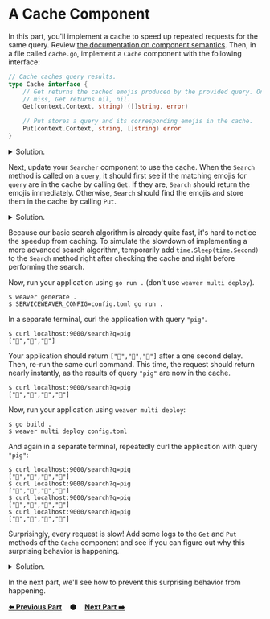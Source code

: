 # A Cache Component

In this part, you'll implement a cache to speed up repeated requests for the
same query. Review [the documentation on component
semantics][component_semantics]. Then, in a file called `cache.go`, implement a
`Cache` component with the following interface:

```go
// Cache caches query results.
type Cache interface {
    // Get returns the cached emojis produced by the provided query. On cache
    // miss, Get returns nil, nil.
    Get(context.Context, string) ([]string, error)

    // Put stores a query and its corresponding emojis in the cache.
    Put(context.Context, string, []string) error
}
```

<details>
<summary>Solution.</summary>

https://github.com/ServiceWeaver/workshops/blob/c3e81d5c15ff9349b2c8d0f7da8a9f49607533e4/07/cache.go#L15-L60
</details>

Next, update your `Searcher` component to use the cache. When the `Search`
method is called on a `query`, it should first see if the matching emojis for
`query` are in the cache by calling `Get`. If they are, `Search` should return
the emojis immediately. Otherwise, `Search` should find the emojis and store
them in the cache by calling `Put`.

<details>
<summary>Solution.</summary>

https://github.com/ServiceWeaver/workshops/blob/c3e81d5c15ff9349b2c8d0f7da8a9f49607533e4/07/searcher.go#L32-L36
https://github.com/ServiceWeaver/workshops/blob/c3e81d5c15ff9349b2c8d0f7da8a9f49607533e4/07/searcher.go#L41-L47
https://github.com/ServiceWeaver/workshops/blob/c3e81d5c15ff9349b2c8d0f7da8a9f49607533e4/07/searcher.go#L69-L72
</details>

Because our basic search algorithm is already quite fast, it's hard to notice
the speedup from caching. To simulate the slowdown of implementing a more
advanced search algorithm, temporarily add `time.Sleep(time.Second)` to the
`Search` method right after checking the cache and right before performing the
search.

Now, run your application using `go run .` (don't use `weaver multi deploy`).

```
$ weaver generate .
$ SERVICEWEAVER_CONFIG=config.toml go run .
```

In a separate terminal, curl the application with query `"pig"`.

```
$ curl localhost:9000/search?q=pig
["🐖","🐷","🐽"]
```

Your application should return `["🐖","🐷","🐽"]` after a one second delay.
Then, re-run the same curl command. This time, the request should return nearly
instantly, as the results of query `"pig"` are now in the cache.

```
$ curl localhost:9000/search?q=pig
["🐖","🐗","🐷","🐽"]
```

Now, run your application using `weaver multi deploy`:

```
$ go build .
$ weaver multi deploy config.toml
```

And again in a separate terminal, repeatedly curl the application with query
`"pig"`:

```
$ curl localhost:9000/search?q=pig
["🐖","🐗","🐷","🐽"]
$ curl localhost:9000/search?q=pig
["🐖","🐗","🐷","🐽"]
$ curl localhost:9000/search?q=pig
["🐖","🐗","🐷","🐽"]
$ curl localhost:9000/search?q=pig
["🐖","🐗","🐷","🐽"]
```

Surprisingly, every request is slow! Add some logs to the `Get` and `Put`
methods of the `Cache` component and see if you can figure out why this
surprising behavior is happening.

<details>
<summary>Solution.</summary>

Here are the logs produced by our application after curling it four times with
query `"pig"`:

```
emojis.Searcher a3b14619 searcher.go:53] Search query="pig"
emojis.Cache    7545ca78 cache.go:51   ] Get query="pig"
emojis.Cache    ef518f6b cache.go:58   ] Put query="pig"
emojis.Searcher a3b14619 searcher.go:53] Search query="pig"
emojis.Cache    7545ca78 cache.go:51   ] Get query="pig"
emojis.Cache    ef518f6b cache.go:58   ] Put query="pig"
emojis.Searcher 7ed120c4 searcher.go:53] Search query="pig"
emojis.Cache    7545ca78 cache.go:51   ] Get query="pig"
emojis.Cache    ef518f6b cache.go:58   ] Put query="pig"
emojis.Searcher a3b14619 searcher.go:53] Search query="pig"
emojis.Cache    7545ca78 cache.go:51   ] Get query="pig"
emojis.Cache    ef518f6b cache.go:58   ] Put query="pig"
```

You'll notice that there are two replicas of the `Cache` component: `7545ca78`
and `ef518f6b`. Method calls to the `Cache` component are being routed round
robin across these two replicas.

When `Search` is first called on `"pig"`, it calls `Get` to see if the matching
emojis are in the cache. This `Get` is routed to replica `7545ca78`. The emojis
are not in replica `7545ca78`'s cache, so `Search` computes the matching emojis
and stores them in the cache by calling `Put`. This `Put` is routed to the other
replica, `ef518f6b`, where the emojis are stored in the cache.

When we call `Search` on `"pig"` again, it again calls `Get` to see if the
matching emojis are in the cache, and this `Get` is again routed to replica
`7545ca78`. The emojis have been cached at replica `ef518f6b` but not at replica
`7545ca78`, so `Search` computes the emojis and stores them in the cache by
calling `Put`. This `Put` is again routed to the replica `ef518f6b` where it is
redundantly cached.

This repeats for every call to `Search`. Because `Get`s and `Put`s are routed to
two different replicas, every request results in a cache miss.
</details>

In the next part, we'll see how to prevent this surprising behavior from
happening.

[**:arrow_left: Previous Part**](../06)
&nbsp;&nbsp;&nbsp;:black_circle:&nbsp;&nbsp;&nbsp;
[**Next Part :arrow_right:**](../08)

[component_semantics]: https://serviceweaver.dev/docs.html#components-semantics
